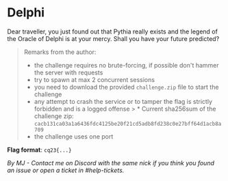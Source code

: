 # Delphi

Dear traveller, you just found out that Pythia really exists and the legend of the Oracle of Delphi is at your mercy. Shall you have your future predicted?

> Remarks from the author:
> * the challenge requires no brute-forcing, if possible don't hammer the server with requests
> * try to spawn at max 2 concurrent sessions
> * you need to download the provided `challenge.zip` file to start the challenge
> * any attempt to crash the service or to tamper the flag is strictly forbidden and is a logged offense
	> * Current sha256sum of the challenge zip: `cacb131ca03a1a6436fdc4125be20f21cd5adb8fd238c0e27bff64d1acb8a709`
> * the challenge uses one port

**Flag format**: `cq23{...}`

*By MJ - Contact me on Discord with the same nick if you think you found an issue or open a ticket in #help-tickets.*